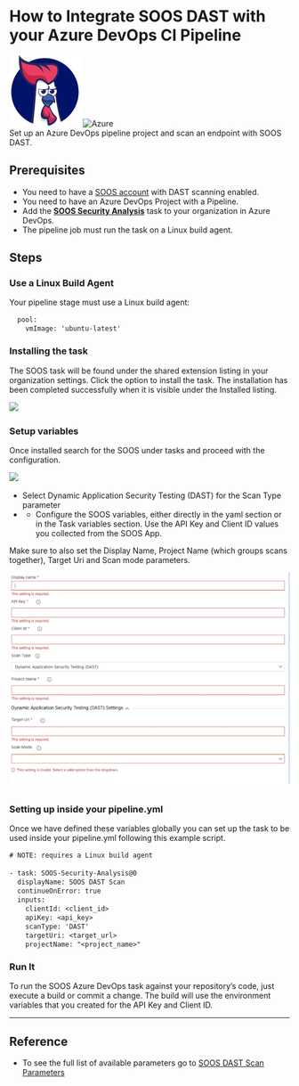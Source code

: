 # How to Integrate SOOS DAST with your Azure DevOps CI Pipeline
<div>
<img src="../assets/img/SOOS-Icon.png" alt="SOOS" width="128" height="128">
<img src="../assets/img/azure.png" alt="Azure" width="128" height="128">
</div>
Set up an Azure DevOps pipeline project and scan an endpoint with SOOS DAST.

## Prerequisites

- You need to have a [SOOS account](https://app.soos.io/register) with DAST scanning enabled.
- You need to have an Azure DevOps Project with a Pipeline.
- Add the [**SOOS Security Analysis**](https://marketplace.visualstudio.com/items?itemName=SOOS.SOOS-Security-Analysis) task to your organization in Azure DevOps.
- The pipeline job must run the task on a Linux build agent.

## Steps

### **Use a Linux Build Agent**

Your pipeline stage must use a Linux build agent:
```
  pool:
    vmImage: 'ubuntu-latest'
```

### **Installing the task**

The SOOS task will be found under the shared extension listing in your organization settings. Click the option to install the task. The installation has been completed successfully when it is visible under the Installed listing.

<img src="../assets/img/azure-install.png">

### **Setup variables**

Once installed search for the SOOS under tasks and proceed with the configuration.

<img src="../assets/img/azure-task.png">

- Select Dynamic Application Security Testing (DAST) for the Scan Type parameter
- - Configure the SOOS variables, either directly in the yaml section or in the Task variables section. Use the API Key and Client ID values you collected from the SOOS App.

Make sure to also set the Display Name, Project Name (which groups scans together), Target Uri and Scan mode parameters.

<img src="../assets/img/dast-azure-variables.png">

### **Setting up inside your pipeline.yml**

Once we have defined these variables globally you can set up the task to be used inside your pipeline.yml following this example script.

```
# NOTE: requires a Linux build agent

- task: SOOS-Security-Analysis@0
  displayName: SOOS DAST Scan
  continueOnError: true
  inputs:
    clientId: <client_id>
    apiKey: <api_key>
    scanType: 'DAST'
    targetUri: <target_url>
    projectName: "<project_name>"
```

### **Run It**

To run the SOOS Azure DevOps task against your repository’s code, just execute a build or commit a change. The build will use the environment variables that you created for the API Key and Client ID.

---

## Reference
* To see the full list of available parameters go to [SOOS DAST Scan Parameters](https://github.com/soos-io/soos-dast#parameters)